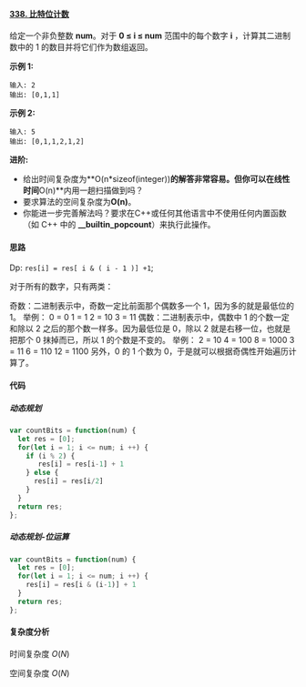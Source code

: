 #### [338. 比特位计数](https://leetcode-cn.com/problems/counting-bits/)

给定一个非负整数 **num**。对于 **0 ≤ i ≤ num** 范围中的每个数字 **i** ，计算其二进制数中的 1 的数目并将它们作为数组返回。

**示例 1:**

```
输入: 2
输出: [0,1,1]
```

**示例 2:**

```
输入: 5
输出: [0,1,1,2,1,2]
```

**进阶:**

- 给出时间复杂度为**O(n\*sizeof(integer))**的解答非常容易。但你可以在线性时间**O(n)**内用一趟扫描做到吗？
- 要求算法的空间复杂度为**O(n)**。
- 你能进一步完善解法吗？要求在C++或任何其他语言中不使用任何内置函数（如 C++ 中的 **__builtin_popcount**）来执行此操作。

#### 思路

Dp: `res[i] = res[ i & ( i - 1 )] +1`;

对于所有的数字，只有两类：

奇数：二进制表示中，奇数一定比前面那个偶数多一个 1，因为多的就是最低位的 1。
          举例： 
         0 = 0       1 = 1
         2 = 10      3 = 11
偶数：二进制表示中，偶数中 1 的个数一定和除以 2 之后的那个数一样多。因为最低位是 0，除以 2 就是右移一位，也就是把那个 0 抹掉而已，所以 1 的个数是不变的。
           举例：
          2 = 10       4 = 100       8 = 1000
          3 = 11       6 = 110       12 = 1100
另外，0 的 1 个数为 0，于是就可以根据奇偶性开始遍历计算了。

#### 代码

##### 动态规划

```javascript
var countBits = function(num) {
  let res = [0];
  for(let i = 1; i <= num; i ++) {
    if (i % 2) {
       res[i] = res[i-1] + 1
    } else {
      res[i] = res[i/2]
    }
  }
  return res;
};
```

##### 动态规划-位运算

```JavaScript
var countBits = function(num) {
  let res = [0];
  for(let i = 1; i <= num; i ++) {
    res[i] = res[i & (i-1)] + 1
  }
  return res;
};
```



#### 复杂度分析

时间复杂度	$O(N)$

空间复杂度	$O(N)$